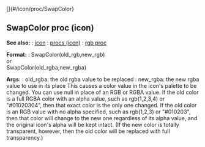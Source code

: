 []{#/icon/proc/SwapColor}
## SwapColor proc (icon)
**See also:**
:   [icon](#/icon)
:   [procs (icon)](#/icon/proc)
:   [rgb proc](#/proc/rgb)
<!-- -->
**Format:**
:   SwapColor(old_rgb,new_rgb)\
    *or*\
    SwapColor(old_rgba,new_rgba)
<!-- -->
**Args:**
:   old_rgba: the old rgba value to be replaced
:   new_rgba: the new rgba value to use in its place
This causes a color value in the icon\'s palette to be changed. You can
use null in place of an RGB or RGBA value.
If the old color is a full RGBA color with an alpha value, such as
rgb(1,2,3,4) or \"#01020304\", then that exact color is the only one
changed.
If the old color is an RGB value with no alpha specified, such as
rgb(1,2,3) or \"#010203\", then that color will change to the new one
regardless of its alpha value, and the original icon\'s alpha will be
kept intact. (If the new color is totally transparent, however, then the
old color will be replaced with full transparency.)